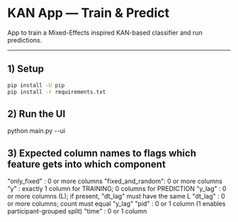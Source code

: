 # KAN App — Train & Predict

App to train a  Mixed-Effects inspired KAN-based classifier and run predictions.

---

## 1) Setup

```bash
pip install -U pip
pip install -r requirements.txt

```

 ## 2) Run the UI
python main.py --ui


## 3) Expected column names to flags which feature gets into which component

"only_fixed"      : 0 or more columns
"fixed_and_random": 0 or more columns
"y"               : exactly 1 column for TRAINING; 0 columns for PREDICTION
"y_lag"           : 0 or more columns (L); if present, "dt_lag" must have the same L
"dt_lag"          : 0 or more columns; count must equal "y_lag"
"pid"             : 0 or 1 column (1 enables participant-grouped split)
"time"            : 0 or 1 column
